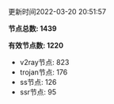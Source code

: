更新时间2022-03-20 20:51:57

**节点总数: 1439**

**有效节点数: 1220**

- v2ray节点: 823
- trojan节点: 176
- ss节点: 126
- ssr节点: 95
